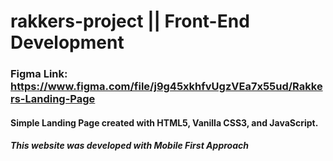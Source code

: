 # rakkers-project || Front-End Development

### Figma Link: https://www.figma.com/file/j9g45xkhfvUgzVEa7x55ud/Rakkers-Landing-Page

#### Simple Landing Page created with HTML5, Vanilla CSS3, and JavaScript.
##### This website was developed with Mobile First Approach
